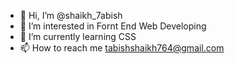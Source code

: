 - 👋 Hi, I’m @shaikh_7abish
- 👀 I’m interested in Fornt End Web Developing
- 🌱 I’m currently learning CSS
- 📫 How to reach me tabishshaikh764@gmail.com



<!---
<p>
<a target="_blank"><img src="https://visitor-badge.glitch.me/badge?page_id=shaikh-7abish.shaikh7abish" alt="Vistor Badge"></a>
</p>
---->
  


<!---
shaikh7abish/shaikh7abish is a ✨ special ✨ repository because its `README.md` (this file) appears on your GitHub profile.
You can click the Preview link to take a look at your changes.
--->
